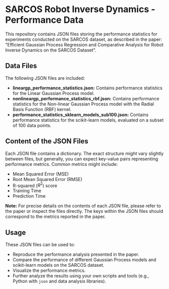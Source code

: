 # SARCOS Robot Inverse Dynamics - Performance Data

This repository contains JSON files storing the performance statistics for experiments conducted on the SARCOS dataset, as described in the paper: "Efficient Gaussian Process Regression and Comparative Analysis for Robot Inverse Dynamics on the SARCOS Dataset".

## Data Files

The following JSON files are included:

* **lineargp_performance_statistics.json:** Contains performance statistics for the Linear Gaussian Process model.
* **nonlineargp_performance_statistics_rbf.json:** Contains performance statistics for the Non-linear Gaussian Process model with the Radial Basis Function (RBF) kernel.
* **performance_statistics_sklearn_models_sub100.json:** Contains performance statistics for the scikit-learn models, evaluated on a subset of 100 data points.

##  Content of the JSON Files

Each JSON file contains a dictionary. The exact structure might vary slightly between files, but generally, you can expect key-value pairs representing performance metrics.  Common metrics might include:

* Mean Squared Error (MSE)
* Root Mean Squared Error (RMSE)
* R-squared ($R^2$) score
* Training Time
* Prediction Time

**Note:** For precise details on the contents of each JSON file, please refer to the paper or inspect the files directly.  The keys within the JSON files should correspond to the metrics reported in the paper.

##  Usage

These JSON files can be used to:

* Reproduce the performance analysis presented in the paper.
* Compare the performance of different Gaussian Process models and scikit-learn models on the SARCOS dataset.
* Visualize the performance metrics.
* Further analyze the results using your own scripts and tools (e.g., Python with `json` and data analysis libraries).
